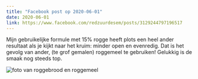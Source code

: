 ```yaml
---
title: "Facebook post op 2020-06-01"
date: 2020-06-01
link: https://www.facebook.com/redzuurdesem/posts/3129244797196517
---
```

Mijn gebruikelijke formule met 15% rogge heeft plots een heel ander resultaat als je kijkt naar het kruim: minder open en evenredig. Dat is het gevolg van ander, (te grof gemalen) roggemeel te gebruiken! Gelukkig is de smaak nog steeds top.

![foto van roggebrood en roggemeel](/fb/gemalenrogge.png)
